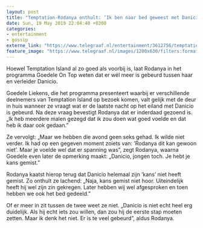 ```yaml
---
layout: post
title: "Temptation-Rodanya onthult: ’Ik ben naar bed geweest met Danicio’"
date: Sun, 19 May 2019 22:04:48 +0200
categories: 
- entertainment 
- gossip 
externe_link: "https://www.telegraaf.nl/entertainment/3612756/temptation-rodanya-onthult-ik-ben-naar-bed-geweest-met-danicio"
feature_image: "https://www.telegraaf.nl/images/1200x630/filters:format(jpeg):quality(80)/cdn-kiosk-api.telegraaf.nl/6aa730e6-7a71-11e9-b4ef-0218eaf05005.jpg"
---
```


<p class="intro">Hoewel Temptation Island al zo goed als voorbij is, laat Rodanya in het programma Goedele On Top weten dat er wél meer is gebeurd tussen haar en verleider Danicio.</p> <p>Goedele Liekens, die het programma presenteert waarbij er verschillende deelnemers van Temptation Island op bezoek komen, valt gelijk met de deur in huis wanneer ze vraagt wat er de laatste nacht op het eiland met Danicio is gebeurd. Na deze vraag bevestigt Rodanya dat er inderdaad gezoend is. „Ik heb meerdere malen gezegd dat ik zou doen wat goed voelde en dat heb ik daar ook gedaan.”</p><p>Ze vervolgt: „Maar we hebben die avond geen seks gehad. Ik wilde niet verder. Ik had op een gegeven moment zoiets van: ’Rodanya dit kan gewoon niet’. Maar je voelde wel dat er spanning was”, zegt Rodanya, waarna Goedele even later de opmerking maakt: „Danicio, jongen toch. Je hebt je kans gemist.”</p><p>Rodanya kaatst hierop terug dat Danicio helemaal zijn ’kans’ niet heeft gemist. Zo onthult ze lachend: „Naja, kans gemist niet hoor. Uiteindelijk heeft hij wel zijn zin gekregen. Later hebben wij wel afgesproken en toen hebben we ook het bed gedeeld.”</p><p>Of er meer in zit tussen de twee weet ze niet. „Danicio is niet echt heel erg duidelijk. Als hij echt iets zou willen, dan zou hij de eerste stap moeten zetten. Maar ik denk het niet. Er is te veel gebeurd”, aldus Rodanya.</p>
